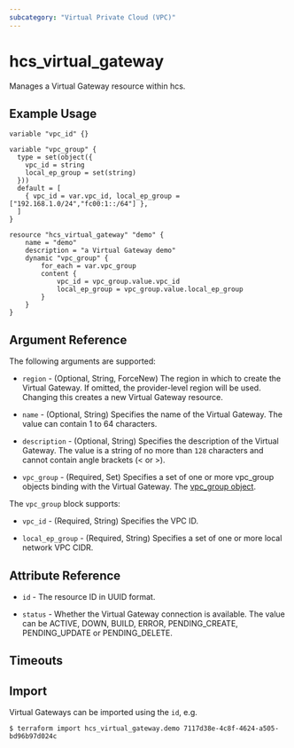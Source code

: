 ```yaml
---
subcategory: "Virtual Private Cloud (VPC)"
---
```


# hcs_virtual_gateway

Manages a Virtual Gateway resource within hcs.

## Example Usage

```hcl
variable "vpc_id" {}

variable "vpc_group" {
  type = set(object({
    vpc_id = string
    local_ep_group = set(string)
  }))
  default = [
    { vpc_id = var.vpc_id, local_ep_group = ["192.168.1.0/24","fc00:1::/64"] },
  ]
}

resource "hcs_virtual_gateway" "demo" {
    name = "demo"
    description = "a Virtual Gateway demo"
    dynamic "vpc_group" {
        for_each = var.vpc_group
        content {
            vpc_id = vpc_group.value.vpc_id
            local_ep_group = vpc_group.value.local_ep_group
        }
    }
}
```

## Argument Reference

The following arguments are supported:

* `region` - (Optional, String, ForceNew) The region in which to create the Virtual Gateway. If omitted, the
  provider-level region will be used. Changing this creates a new Virtual Gateway resource.

* `name` - (Optional, String) Specifies the name of the Virtual Gateway. The value can contain 1 to 64 characters.

* `description` - (Optional, String) Specifies the description of the Virtual Gateway.
  The value is a string of no more than `128` characters and cannot contain angle brackets (< or >).

* `vpc_group` - (Required, Set) Specifies a set of one or more vpc_group objects binding with the Virtual Gateway.
  The [vpc_group object](#vpc_group_object).

<a name="vpc_group_object"></a>
The `vpc_group` block supports:

* `vpc_id` - (Required, String) Specifies the VPC ID.

* `local_ep_group` - (Required, String) Specifies a set of one or more local network VPC CIDR.


## Attribute Reference

* `id` - The resource ID in UUID format.

* `status` - Whether the Virtual Gateway connection is available. The value can be ACTIVE, DOWN, BUILD, ERROR,
  PENDING_CREATE, PENDING_UPDATE or PENDING_DELETE.

## Timeouts

## Import

Virtual Gateways can be imported using the `id`, e.g.

```
$ terraform import hcs_virtual_gateway.demo 7117d38e-4c8f-4624-a505-bd96b97d024c
```

